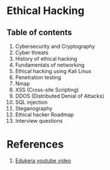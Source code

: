 # Ethical Hacking

## Table of contents
1. Cybersecurity and Cryptography
2. Cyber threats
3. History of ethical hacking
4. Fundamentals of networking
5. Ethical hacking using Kali Linux
6. Penetration testing
7. Nmap
8. XSS (Cross-site Scripting)
9. DDOS (Distributed Denial of Attacks)
10. SQL injection
11. Steganography
12. Ethical hacker Roadmap
13. Interview questions



# References
1. [Edukera youtube video](https://www.youtube.com/watch?v=dz7Ntp7KQGA)
